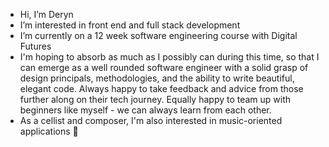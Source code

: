 - Hi, I’m Deryn 
- I’m interested in front end and full stack development  
- I’m currently on a 12 week software engineering course with Digital Futures  
- I'm hoping to absorb as much as I possibly can during this time, so that I can emerge as a well rounded software engineer with a solid grasp of design principals, methodologies, and the ability to write beautiful, elegant code. Always happy to take feedback and advice from those further along on their tech journey. Equally happy to team up with beginners like myself - we can always learn from each other.
- As a cellist and composer, I'm also interested in music-oriented applications 🎵 

<!---
derynL/derynL is a ✨ special ✨ repository because its `README.md` (this file) appears on your GitHub profile.
You can click the Preview link to take a look at your changes.
--->
